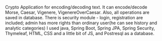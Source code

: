 Crypto Application for encoding/decoding text. It can encode/decode Morse, Caesar, Vigenere, VigenereOverCaesar.
Also, all operations are saved in database. There is security module - login, registration are included;
admin has more rights than ordinary user(he can see history and analytic categories)
I used java, Spring Boot, Spring JPA, Spring Security, Thymeleaf, HTML, CSS and a little bit of JS, and Postresql as a database.
